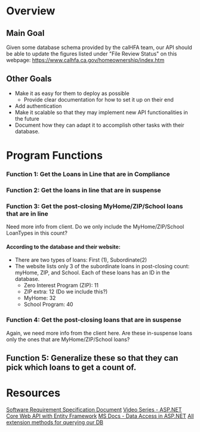 # Overview
## Main Goal
Given some database schema provided by the calHFA team, our API should be able to update the figures listed under "File Review Status" on this webpage: https://www.calhfa.ca.gov/homeownership/index.htm

## Other Goals
* Make it as easy for them to deploy as possible
	* Provide clear documentation for how to set it up on their end
* Add authentication 
* Make it scalable so that they may implement new API functionalities in the future
* Document how they can adapt it to accomplish other tasks with their database.

# Program Functions

### Function 1: Get the Loans in Line that are in Compliance

### Function 2: Get the loans in line that are in suspense

### Function 3: Get the post-closing MyHome/ZIP/School loans that are in line 
Need more info from client. Do we only include the MyHome/ZIP/School LoanTypes in this count? 
#### According to the database and their website:
* There are two types of loans: First (1), Subordinate(2)
* The website lists only 3 of the subordinate loans in post-closing count: myHome, ZIP, and School. Each of these loans has an ID in the database.
	* Zero Interest Program (ZIP): 11
	* ZIP extra: 12 (Do we include this?)
	* MyHome: 32
	* School Program: 40

### Function 4: Get the post-closing loans that are in suspense
Again, we need more info from the client here. Are these in-suspense loans only the ones that are MyHome/ZIP/School loans?


## Function 5: Generalize these so that they can pick which loans to get a count of.






# Resources

[Software Requirement Specification Document](https://docs.google.com/document/d/1GOlYUiFW_JA_SkW9TGgr0nLoAtgv1Vz_/edit?usp=sharing&ouid=106228635187920286644&rtpof=true&sd=true)
[Video Series - ASP.NET Core Web API with Entity Framework](https://youtube.com/playlist?list=PL4WEkbdagHIQVbiTwos0E38VghMJA06OT)
[MS Docs - Data Access in ASP.NET](https://docs.microsoft.com/en-us/aspnet/whitepapers/aspnet-data-access-content-map)
[All extension methods for querying our DB](https://docs.microsoft.com/en-us/dotnet/api/system.linq.iqueryable-1?view=net-5.0)
